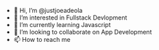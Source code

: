- 👋 Hi, I’m @justjoeadeola
- 👀 I’m interested in Fullstack Devlopment
- 🌱 I’m currently learning Javascript
- 💞️ I’m looking to collaborate on App Development
- 📫 How to reach me 

<!---
justjoeadeola/justjoeadeola is a ✨ special ✨ repository because its `README.md` (this file) appears on your GitHub profile.
You can click the Preview link to take a look at your changes.
--->

